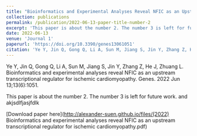 ```yaml
---
title: "Bioinformatics and Experimental Analyses Reveal NFIC as an Upstream Transcriptional Regulator for Ischemic Cardiomyopathy"
collection: publications
permalink: /publication/2022-06-13-paper-title-number-2
excerpt: 'This paper is about the number 2. The number 3 is left for future work. jklkjlkj'
date: 2022-06-13
venue: 'Journal 1'
paperurl: 'https://doi.org/10.3390/genes13061051'
citation: 'Ye Y, Jin Q, Gong Q, Li A, Sun M, Jiang S, Jin Y, Zhang Z, He J, Zhuang L. Bioinformatics and experimental analyses reveal NFIC as an upstream transcriptional regulator for ischemic cardiomyopathy. Genes. 2022 Jun 13;13(6):1051.'
---
```

Ye Y, Jin Q, Gong Q, Li A, Sun M, Jiang S, Jin Y, Zhang Z, He J, Zhuang L. Bioinformatics and experimental analyses reveal NFIC as an upstream transcriptional regulator for ischemic cardiomyopathy. Genes. 2022 Jun 13;13(6):1051.

This paper is about the number 2. The number 3 is left for future work. and akjsdlfjasjfdlk

[Download paper here](http://alexander-suen.github.io/files/(2022) Bioinformatics and experimental analyses reveal NFIC as an upstream transcriptional regulator for ischemic cardiomyopathy.pdf)

